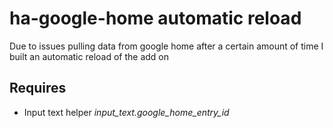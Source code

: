 # ha-google-home automatic reload

Due to issues pulling data from google home after a certain amount of time I built an automatic reload of the add on

## Requires
- Input text helper *input_text.google_home_entry_id*